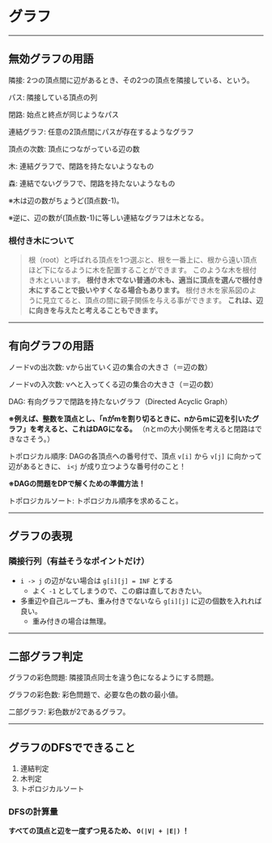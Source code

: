 # グラフ

---

## 無効グラフの用語

隣接: 2つの頂点間に辺があるとき、その2つの頂点を隣接している、という。

パス: 隣接している頂点の列

閉路: 始点と終点が同じようなパス

連結グラフ: 任意の2頂点間にパスが存在するようなグラフ

頂点の次数: 頂点につながっている辺の数

木: 連結グラフで、閉路を持たないようなもの

森: 連結でないグラフで、閉路を持たないようなもの

※木は辺の数がちょうど(頂点数-1)。

※逆に、辺の数が(頂点数-1)に等しい連結なグラフは木となる。

### 根付き木について

> 根（root）と呼ばれる頂点を1つ選ぶと、根を一番上に、根から遠い頂点ほど下になるように木を配置することができます。
> このような木を根付き木といいます。
> **根付き木でない普通の木も、適当に頂点を選んで根付き木にすることで扱いやすくなる場合もあります。**
> 根付き木を家系図のように見立てると、頂点の間に親子関係を与える事ができます。
> **これは、辺に向きを与えたと考えることもできます。**

---

## 有向グラフの用語

ノードvの出次数: vから出ていく辺の集合の大きさ（＝辺の数）

ノードvの入次数: vへと入ってくる辺の集合の大きさ（＝辺の数）

DAG: 有向グラフで閉路を持たないグラフ（Directed Acyclic Graph）

**※例えば、整数を頂点とし、「nがmを割り切るときに、nからmに辺を引いたグラフ」を考えると、これはDAGになる。**
（nとmの大小関係を考えると閉路はできなさそう。）

トポロジカル順序: DAGの各頂点への番号付で、頂点 `v[i]` から `v[j]` に向かって辺があるときに、 `i<j` が成り立つような番号付のこと！

**※DAGの問題をDPで解くための準備方法！**

トポロジカルソート: トポロジカル順序を求めること。

---

## グラフの表現

### 隣接行列（有益そうなポイントだけ）

- `i -> j` の辺がない場合は `g[i][j] = INF` とする
  - よく `-1` としてしまうので、この癖は直しておきたい。
- 多重辺や自己ループも、重み付きでないなら `g[i][j]` に辺の個数を入れれば良い。
  - 重み付きの場合は無理。

---

## 二部グラフ判定

グラフの彩色問題: 隣接頂点同士を違う色になるようにする問題。

グラフの彩色数: 彩色問題で、必要な色の数の最小値。

二部グラフ: 彩色数が2であるグラフ。

---

## グラフのDFSでできること

1. 連結判定
2. 木判定
3. トポロジカルソート

### DFSの計算量

**すべての頂点と辺を一度ずつ見るため、 `O(|V| + |E|)` ！**


